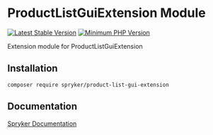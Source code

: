 # ProductListGuiExtension Module
[![Latest Stable Version](https://poser.pugx.org/spryker/product-list-gui-extension/v/stable.svg)](https://packagist.org/packages/spryker/product-list-gui-extension)
[![Minimum PHP Version](https://img.shields.io/badge/php-%3E%3D%207.4-8892BF.svg)](https://php.net/)

Extension module for ProductListGuiExtension

## Installation

```
composer require spryker/product-list-gui-extension
```

## Documentation

[Spryker Documentation](https://docs.spryker.com)
